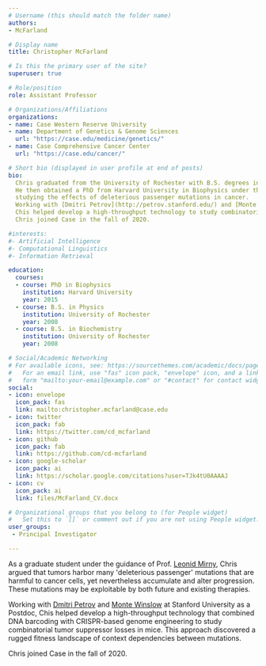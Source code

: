 ```yaml
---
# Username (this should match the folder name)
authors:
- McFarland

# Display name
title: Christopher McFarland

# Is this the primary user of the site?
superuser: true

# Role/position
role: Assistant Professor 

# Organizations/Affiliations
organizations:
- name: Case Western Reserve University
- name: Department of Genetics & Genome Sciences
  url: "https://case.edu/medicine/genetics/"
- name: Case Comprehensive Cancer Center
  url: "https://case.edu/cancer/"

# Short bio (displayed in user profile at end of posts)
bio: 
  Chris graduated from the University of Rochester with B.S. degrees in Biochemistry and Physics. 
  He then obtained a PhD from Harvard University in Biophysics under the guidance of [Leonid Mirny](http://mirnylab.mit.edu/), 
  studying the effects of deleterious passenger mutations in cancer. 
  Working with [Dmitri Petrov](http://petrov.stanford.edu/) and [Monte Winslow](https://med.stanford.edu/winslowlab.html) at Stanford University as a Postdoc,
  Chis helped develop a high-throughput technology to study combinatorial tumor suppressor losses in mice and their effects on clonal dynamics. 
  Chris joined Case in the fall of 2020.

#interests:
#- Artificial Intelligence
#- Computational Linguistics
#- Information Retrieval

education:
  courses:
  - course: PhD in Biophysics
    institution: Harvard University
    year: 2015
  - course: B.S. in Physics
    institution: University of Rochester
    year: 2008
  - course: B.S. in Biochemistry
    institution: University of Rochester
    year: 2008

# Social/Academic Networking
# For available icons, see: https://sourcethemes.com/academic/docs/page-builder/#icons
#   For an email link, use "fas" icon pack, "envelope" icon, and a link in the
#   form "mailto:your-email@example.com" or "#contact" for contact widget.
social:
- icon: envelope
  icon_pack: fas
  link: mailto:christopher.mcfarland@case.edu
- icon: twitter
  icon_pack: fab
  link: https://twitter.com/cd_mcfarland
- icon: github
  icon_pack: fab
  link: https://github.com/cd-mcfarland
- icon: google-scholar
  icon_pack: ai
  link: https://scholar.google.com/citations?user=TJk4tU0AAAAJ
- icon: cv
  icon_pack: ai
  link: files/McFarland_CV.docx

# Organizational groups that you belong to (for People widget)
#   Set this to `[]` or comment out if you are not using People widget.
user_groups:
 - Principal Investigator

---
```


As a graduate student under the guidance of Prof. [Leonid Mirny](http://mirnylab.mit.edu/), 
Chris argued that tumors harbor many 'deleterious passenger' mutations that are harmful to cancer cells, yet nevertheless accumulate and alter progression. 
These mutations may be exploitable by both future and existing therapies.

Working with [Dmitri Petrov](http://petrov.stanford.edu/) and [Monte Winslow](https://med.stanford.edu/winslowlab.html) at Stanford University as a Postdoc,
Chis helped develop a high-throughput technology that combined DNA barcoding with CRISPR-based genome engineering to study combinatorial tumor suppressor 
losses in mice. This approach discovered a rugged fitness landscape of context dependencies between mutations.

Chris joined Case in the fall of 2020.
